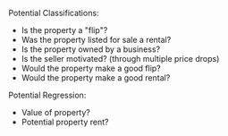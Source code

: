 Potential Classifications:
- Is the property a "flip"?
- Was the property listed for sale a rental?
- Is the property owned by a business?
- Is the seller motivated? (through multiple price drops)
- Would the property make a good flip?
- Would the property make a good rental?

Potential Regression:
- Value of property?
- Potential property rent?
